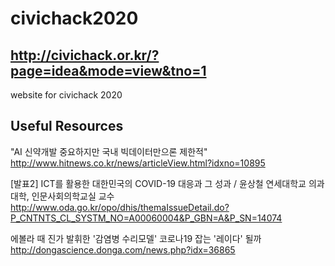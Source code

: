 # civichack2020

## http://civichack.or.kr/?page=idea&mode=view&tno=1

website for civichack 2020

## Useful Resources
"AI 신약개발 중요하지만 국내 빅데이터만으론 제한적"
http://www.hitnews.co.kr/news/articleView.html?idxno=10895

[발표2] ICT를 활용한 대한민국의 COVID-19 대응과 그 성과 / 윤상철 연세대학교 의과대학, 인문사회의학교실 교수
http://www.oda.go.kr/opo/dhis/themaIssueDetail.do?P_CNTNTS_CL_SYSTM_NO=A00060004&P_GBN=A&P_SN=14074

에볼라 때 진가 발휘한 '감염병 수리모델' 코로나19 잡는 '레이다' 될까
http://dongascience.donga.com/news.php?idx=36865
